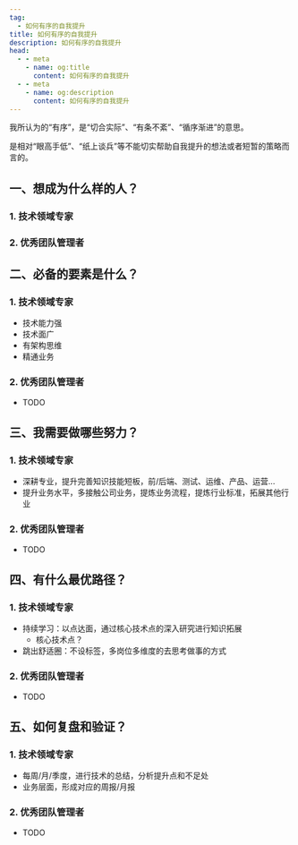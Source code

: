 ```yaml
---
tag:
  - 如何有序的自我提升
title: 如何有序的自我提升
description: 如何有序的自我提升
head:
  - - meta
    - name: og:title
      content: 如何有序的自我提升
  - - meta
    - name: og:description
      content: 如何有序的自我提升
---
```


我所认为的“有序”，是“切合实际”、“有条不紊”、“循序渐进”的意思。

是相对“眼高手低”、“纸上谈兵”等不能切实帮助自我提升的想法或者短暂的策略而言的。

## 一、想成为什么样的人？

### 1. 技术领域专家

### 2. 优秀团队管理者

## 二、必备的要素是什么？

### 1. 技术领域专家

- 技术能力强
- 技术面广
- 有架构思维
- 精通业务

### 2. 优秀团队管理者

- TODO

## 三、我需要做哪些努力？

### 1. 技术领域专家

- 深耕专业，提升完善知识技能短板，前/后端、测试、运维、产品、运营...
- 提升业务水平，多接触公司业务，提炼业务流程，提炼行业标准，拓展其他行业

### 2. 优秀团队管理者

- TODO

## 四、有什么最优路径？

### 1. 技术领域专家

- 持续学习：以点达面，通过核心技术点的深入研究进行知识拓展
  - 核心技术点？
- 跳出舒适圈：不设标签，多岗位多维度的去思考做事的方式

### 2. 优秀团队管理者

- TODO

## 五、如何复盘和验证？

### 1. 技术领域专家

- 每周/月/季度，进行技术的总结，分析提升点和不足处
- 业务层面，形成对应的周报/月报

### 2. 优秀团队管理者

- TODO
